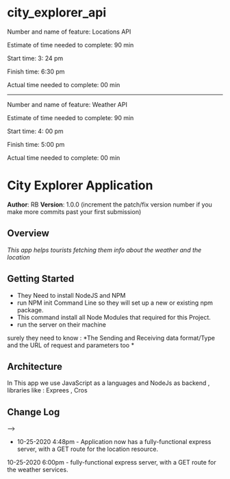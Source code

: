 # city_explorer_api


Number and name of feature: Locations API

Estimate of time needed to complete: 90 min

Start time: 3: 24 pm

Finish time: 6:30 pm

Actual time needed to complete: 00 min 

-----------------------------------------------------------------------
Number and name of feature: Weather API

Estimate of time needed to complete: 90 min

Start time: 4: 00 pm

Finish time: 5:00 pm

Actual time needed to complete: 00 min 



#  City Explorer Application

**Author**: RB
**Version**: 1.0.0 (increment the patch/fix version number if you make more commits past your first submission)

## Overview

*This app helps tourists fetching them info about the weather and the location*


## Getting Started
<!-- What are the steps that a user must take in order to build this app on their own machine and get it running? -->

- They Need to install NodeJS and NPM 
- run NPM init Command Line so they will  set up a new or existing npm package.
- This command install all Node Modules that required for this Project.
- run the server on their machine 

surely they need to know :
*The Sending and Receiving data format/Type and the URL of request and parameters too *

## Architecture
<!-- Provide a detailed description of the application design. What technologies (languages, libraries, etc) you're using, and any other relevant design information. -->

In This app we use JavaScript as a languages and  NodeJs as backend , libraries like : Exprees , Cros 


## Change Log
<!-- Use this area to document the iterative changes made to your application as each feature is successfully implemented. Use time stamps. Here's an examples:

01-01-2001 4:59pm - Application now has a fully-functional express server, with a GET route for the location resource.

## Credits and Collaborations
<!-- Give credit (and a link) to other people or resources that helped you build this application. -->
-->

- 10-25-2020 4:48pm - Application now has a fully-functional express server, with a GET route for the location resource.

10-25-2020 6:00pm - fully-functional express server, with a GET route for the weather services.